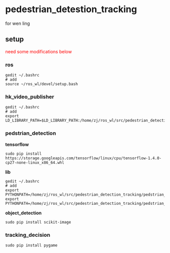 # pedestrian_detestion_tracking

for wen ling

## setup

<span style="color: red"> need some modifications below </span>

### ros

    gedit ~/.bashrc
    # add
    source ~/ros_wl/devel/setup.bash

### hk_video_publisher

    gedit ~/.bashrc
    # add
    export LD_LIBRARY_PATH=$LD_LIBRARY_PATH:/home/zj/ros_wl/src/pedestrian_detection_tracking/hk_video_publisher/lib:/home/zj/ros_wl/src/pedestrian_detection_tracking/hk_video_publisher/lib/HCNetSDKCom

### pedstrian_detection

**tensorflow**

    sudo pip install https://storage.googleapis.com/tensorflow/linux/cpu/tensorflow-1.4.0-cp27-none-linux_x86_64.whl

**lib**

    gedit ~/.bashrc
    # add
    export PYTHONPATH=/home/zj/ros_wl/src/pedestrian_detection_tracking/pedstrian_detection/lib/object_detection:$PYTHONPATH
    export PYTHONPATH=/home/zj/ros_wl/src/pedestrian_detection_tracking/pedstrian_detection/lib:$PYTHONPATH

**object_detection**

    sudo pip install scikit-image

### tracking_decision

    sudo pip install pygame

    